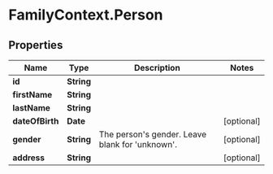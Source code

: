 # FamilyContext.Person

## Properties
Name | Type | Description | Notes
------------ | ------------- | ------------- | -------------
**id** | **String** |  | 
**firstName** | **String** |  | 
**lastName** | **String** |  | 
**dateOfBirth** | **Date** |  | [optional] 
**gender** | **String** | The person&#x27;s gender. Leave blank for &#x27;unknown&#x27;. | [optional] 
**address** | **String** |  | [optional] 
